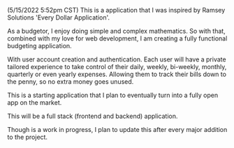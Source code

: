 (5/15/2022 5:52pm CST)
This is a application that I was inspired by Ramsey Solutions 'Every Dollar Application'.

As a budgetor, I enjoy doing simple and complex mathematics. So with that, combined with my love for web development, I am creating a fully functional budgeting application.

With user account creation and authentication. Each user will have a private tailored experience to take control of their daily, weekly, bi-weekly, monthly, quarterly or even yearly expenses. Allowing them to track their bills down to the penny, so no extra money goes unused.

This is a starting application that I plan to eventually turn into a fully open app on the market.

This will be a full stack (frontend and backend) application.

Though is a work in progress, I plan to update this after every major addition to the project.

